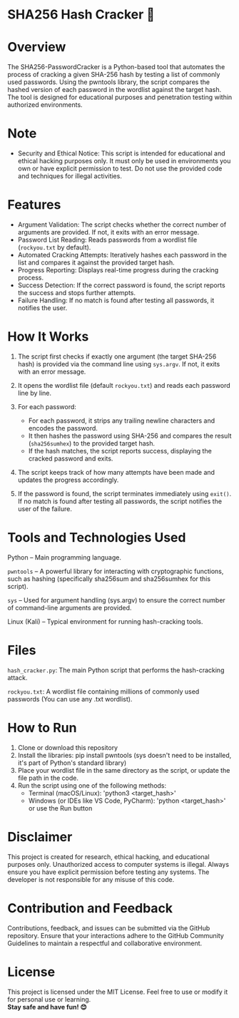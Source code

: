 # SHA256 Hash Cracker 🔐

# Overview
The SHA256-PasswordCracker is a Python-based tool that automates the process of cracking a given SHA-256 hash by testing a list of commonly used passwords. Using the pwntools library, the script compares the hashed version of each password in the wordlist against the target hash. The tool is designed for educational purposes and penetration testing within authorized environments.

# Note
- Security and Ethical Notice: This script is intended for educational and ethical hacking purposes only. It must only be used in environments you own or have explicit permission to test. Do not use the provided code and techniques for illegal activities.

# Features
- Argument Validation: The script checks whether the correct number of arguments are provided. If not, it exits with an error message.
- Password List Reading: Reads passwords from a wordlist file (`rockyou.txt` by default).
- Automated Cracking Attempts: Iteratively hashes each password in the list and compares it against the provided target hash.
- Progress Reporting: Displays real-time progress during the cracking process.
- Success Detection: If the correct password is found, the script reports the success and stops further attempts.
- Failure Handling: If no match is found after testing all passwords, it notifies the user.

# How It Works
1. The script first checks if exactly one argument (the target SHA-256 hash) is provided via the command line using `sys.argv`. If not, it exits with an error message.

2. It opens the wordlist file (default `rockyou.txt`) and reads each password line by line.

3. For each password:
   - For each password, it strips any trailing newline characters and encodes the password.
   - It then hashes the password using SHA-256 and compares the result (`sha256sumhex`) to the provided target hash.
   - If the hash matches, the script reports success, displaying the cracked password and exits.

4. The script keeps track of how many attempts have been made and updates the progress accordingly.

5. If the password is found, the script terminates immediately using `exit()`. If no match is found after testing all passwords, the script notifies the user of the failure.
   
# Tools and Technologies Used
Python – Main programming language.

`pwntools` – A powerful library for interacting with cryptographic functions, such as hashing (specifically sha256sum and sha256sumhex for this script).

`sys` – Used for argument handling (sys.argv) to ensure the correct number of command-line arguments are provided.

Linux (Kali) – Typical environment for running hash-cracking tools.

# Files
`hash_cracker.py`: The main Python script that performs the hash-cracking attack.

`rockyou.txt`: A wordlist file containing millions of commonly used passwords (You can use any .txt wordlist).

# How to Run
1. Clone or download this repository
2. Install the libraries: pip install pwntools (sys doesn't need to be installed, it's part of Python's standard library)
3. Place your wordlist file in the same directory as the script, or update the file path in the code.
4. Run the script using one of the following methods:
   - Terminal (macOS/Linux): 'python3 <target_hash>'
   - Windows (or IDEs like VS Code, PyCharm): 'python <target_hash>' or use the Run button

# Disclaimer
This project is created for research, ethical hacking, and educational purposes only. Unauthorized access to computer systems is illegal. Always ensure you have explicit permission before testing any systems. The developer is not responsible for any misuse of this code.

# Contribution and Feedback
Contributions, feedback, and issues can be submitted via the GitHub repository. Ensure that your interactions adhere to the GitHub Community Guidelines to maintain a respectful and collaborative environment.

# License
This project is licensed under the MIT License. Feel free to use or modify it for personal use or learning.
<br>**Stay safe and have fun! 😊**
